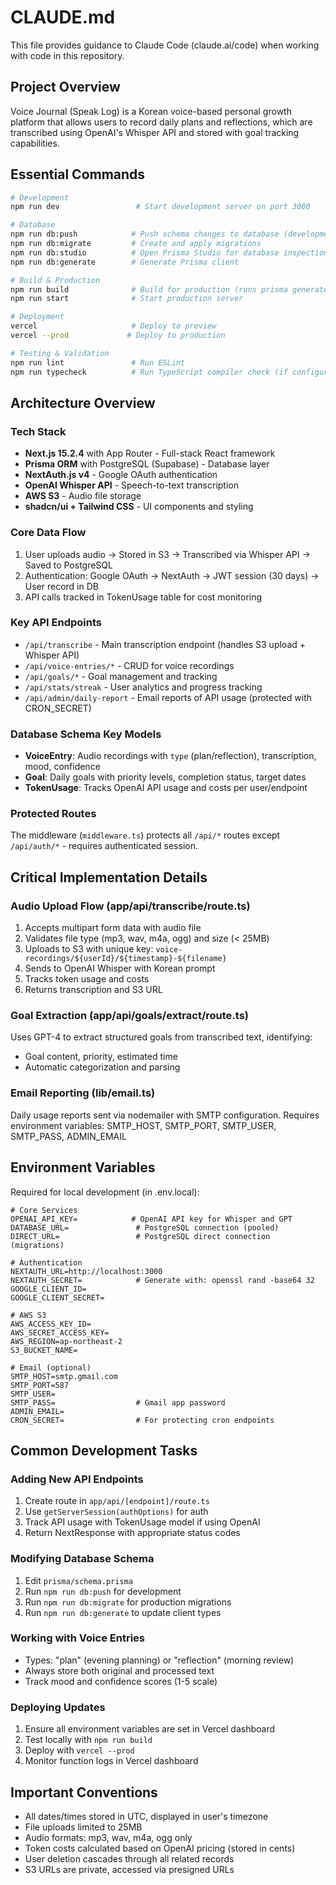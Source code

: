 # CLAUDE.md

This file provides guidance to Claude Code (claude.ai/code) when working with code in this repository.

## Project Overview

Voice Journal (Speak Log) is a Korean voice-based personal growth platform that allows users to record daily plans and reflections, which are transcribed using OpenAI's Whisper API and stored with goal tracking capabilities.

## Essential Commands

```bash
# Development
npm run dev                 # Start development server on port 3000

# Database
npm run db:push            # Push schema changes to database (development)
npm run db:migrate         # Create and apply migrations
npm run db:studio          # Open Prisma Studio for database inspection
npm run db:generate        # Generate Prisma client

# Build & Production
npm run build              # Build for production (runs prisma generate first)
npm run start              # Start production server

# Deployment
vercel                     # Deploy to preview
vercel --prod             # Deploy to production

# Testing & Validation
npm run lint               # Run ESLint
npm run typecheck          # Run TypeScript compiler check (if configured)
```

## Architecture Overview

### Tech Stack
- **Next.js 15.2.4** with App Router - Full-stack React framework
- **Prisma ORM** with PostgreSQL (Supabase) - Database layer
- **NextAuth.js v4** - Google OAuth authentication
- **OpenAI Whisper API** - Speech-to-text transcription
- **AWS S3** - Audio file storage
- **shadcn/ui + Tailwind CSS** - UI components and styling

### Core Data Flow
1. User uploads audio → Stored in S3 → Transcribed via Whisper API → Saved to PostgreSQL
2. Authentication: Google OAuth → NextAuth → JWT session (30 days) → User record in DB
3. API calls tracked in TokenUsage table for cost monitoring

### Key API Endpoints
- `/api/transcribe` - Main transcription endpoint (handles S3 upload + Whisper API)
- `/api/voice-entries/*` - CRUD for voice recordings
- `/api/goals/*` - Goal management and tracking
- `/api/stats/streak` - User analytics and progress tracking
- `/api/admin/daily-report` - Email reports of API usage (protected with CRON_SECRET)

### Database Schema Key Models
- **VoiceEntry**: Audio recordings with `type` (plan/reflection), transcription, mood, confidence
- **Goal**: Daily goals with priority levels, completion status, target dates
- **TokenUsage**: Tracks OpenAI API usage and costs per user/endpoint

### Protected Routes
The middleware (`middleware.ts`) protects all `/api/*` routes except `/api/auth/*` - requires authenticated session.

## Critical Implementation Details

### Audio Upload Flow (app/api/transcribe/route.ts)
1. Accepts multipart form data with audio file
2. Validates file type (mp3, wav, m4a, ogg) and size (< 25MB)
3. Uploads to S3 with unique key: `voice-recordings/${userId}/${timestamp}-${filename}`
4. Sends to OpenAI Whisper with Korean prompt
5. Tracks token usage and costs
6. Returns transcription and S3 URL

### Goal Extraction (app/api/goals/extract/route.ts)
Uses GPT-4 to extract structured goals from transcribed text, identifying:
- Goal content, priority, estimated time
- Automatic categorization and parsing

### Email Reporting (lib/email.ts)
Daily usage reports sent via nodemailer with SMTP configuration.
Requires environment variables: SMTP_HOST, SMTP_PORT, SMTP_USER, SMTP_PASS, ADMIN_EMAIL

## Environment Variables

Required for local development (in .env.local):
```env
# Core Services
OPENAI_API_KEY=            # OpenAI API key for Whisper and GPT
DATABASE_URL=               # PostgreSQL connection (pooled)
DIRECT_URL=                 # PostgreSQL direct connection (migrations)

# Authentication
NEXTAUTH_URL=http://localhost:3000
NEXTAUTH_SECRET=            # Generate with: openssl rand -base64 32
GOOGLE_CLIENT_ID=
GOOGLE_CLIENT_SECRET=

# AWS S3
AWS_ACCESS_KEY_ID=
AWS_SECRET_ACCESS_KEY=
AWS_REGION=ap-northeast-2
S3_BUCKET_NAME=

# Email (optional)
SMTP_HOST=smtp.gmail.com
SMTP_PORT=587
SMTP_USER=
SMTP_PASS=                  # Gmail app password
ADMIN_EMAIL=
CRON_SECRET=                # For protecting cron endpoints
```

## Common Development Tasks

### Adding New API Endpoints
1. Create route in `app/api/[endpoint]/route.ts`
2. Use `getServerSession(authOptions)` for auth
3. Track API usage with TokenUsage model if using OpenAI
4. Return NextResponse with appropriate status codes

### Modifying Database Schema
1. Edit `prisma/schema.prisma`
2. Run `npm run db:push` for development
3. Run `npm run db:migrate` for production migrations
4. Run `npm run db:generate` to update client types

### Working with Voice Entries
- Types: "plan" (evening planning) or "reflection" (morning review)
- Always store both original and processed text
- Track mood and confidence scores (1-5 scale)

### Deploying Updates
1. Ensure all environment variables are set in Vercel dashboard
2. Test locally with `npm run build`
3. Deploy with `vercel --prod`
4. Monitor function logs in Vercel dashboard

## Important Conventions

- All dates/times stored in UTC, displayed in user's timezone
- File uploads limited to 25MB
- Audio formats: mp3, wav, m4a, ogg only
- Token costs calculated based on OpenAI pricing (stored in cents)
- User deletion cascades through all related records
- S3 URLs are private, accessed via presigned URLs